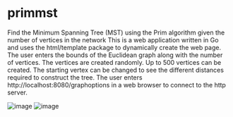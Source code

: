 # primmst
Find the Minimum Spanning Tree (MST) using the Prim algorithm given the number of vertices in the network
This is a web application written in Go and uses the html/template package to dynamically create the web page.  The user enters the bounds of
the Euclidean graph along with the number of vertices.  The vertices are created randomly.  Up to 500 vertices can be created.  The starting 
vertex can be changed to see the different distances required to construct the tree.  The user enters http://localhost:8080/graphoptions in
a web browser to connect to the http server.

![image](https://user-images.githubusercontent.com/117768679/219897371-1c907dea-4eaf-44fb-b361-2abd61a52860.png)
![image](https://user-images.githubusercontent.com/117768679/219897848-b24815bb-85fa-4d9d-8d19-448eb36c1ff0.png)
